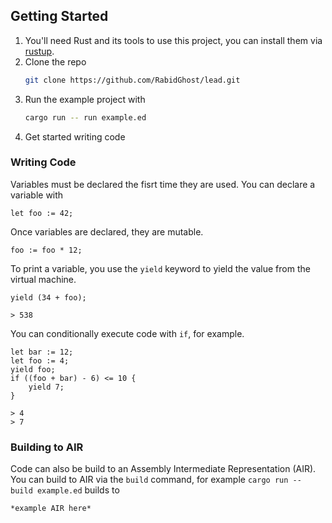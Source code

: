 ## Getting Started
1. You'll need Rust and its tools to use this project, you can install them via [rustup](https://rustup.rs).
2. Clone the repo
   ```sh
   git clone https://github.com/RabidGhost/lead.git
   ```
3. Run the example project with
   ```sh
   cargo run -- run example.ed
   ```
4. Get started writing code

### Writing Code

Variables must be declared the fisrt time they are used. You can declare a variable with
```
let foo := 42;
```
Once variables are declared, they are mutable.
```
foo := foo * 12;
```
To print a variable, you use the `yield` keyword to yield the value from the virtual machine.
```
yield (34 + foo);
```
```
> 538
```

You can conditionally execute code with `if`, for example.
```
let bar := 12;
let foo := 4;
yield foo;
if ((foo + bar) - 6) <= 10 {
	yield 7;
}
```
```
> 4
> 7
```

### Building to AIR
Code can also be build to an Assembly Intermediate Representation (AIR). You can build to AIR via the `build` command, for example `cargo run -- build example.ed` builds to
```
*example AIR here*
```
